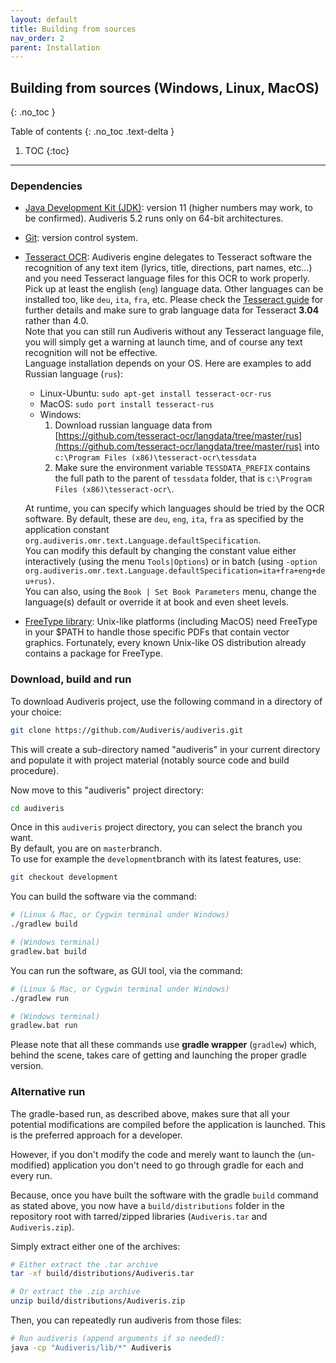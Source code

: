 ```yaml
---
layout: default
title: Building from sources
nav_order: 2
parent: Installation
---
```

## Building from sources (Windows, Linux, MacOS)
{: .no_toc }

Table of contents
{: .no_toc .text-delta }
1. TOC
{:toc}
---

### Dependencies

* [Java Development Kit (JDK)][1]: version 11 (higher numbers may work, to be confirmed).
  Audiveris 5.2 runs only on 64-bit architectures.

* [Git](https://git-scm.com): version control system.

* [Tesseract OCR][2]: Audiveris engine delegates to Tesseract software the recognition of any
text item (lyrics, title, directions, part names, etc...) and you need Tesseract language files
for this OCR to work properly.  
Pick up at least the english (`eng`) language data.
Other languages can be installed too, like `deu`, `ita`, `fra`, etc.
Please check the [Tesseract guide][3] for further details and make sure to grab language data
for Tesseract **3.04** rather than 4.0.  
Note that you can still run Audiveris without any Tesseract language file, you will simply get a
warning at launch time, and of course any text recognition will not be effective.  
Language installation depends on your OS. Here are examples to add Russian language (`rus`):
  - Linux-Ubuntu: `sudo apt-get install tesseract-ocr-rus`
  - MacOS: `sudo port install tesseract-rus`
  - Windows:
    1. Download russian language data from
    [https://github.com/tesseract-ocr/langdata/tree/master/rus](https://github.com/tesseract-ocr/langdata/tree/master/rus)
    into `c:\Program Files (x86)\tesseract-ocr\tessdata`
    2. Make sure the environment variable `TESSDATA_PREFIX` contains the full path to the parent of
    `tessdata` folder, that is `c:\Program Files (x86)\tesseract-ocr\`.  

  At runtime, you can specify which languages should be tried by the OCR software.
  By default, these are `deu`, `eng`, `ita`, `fra` as specified by the application constant
  `org.audiveris.omr.text.Language.defaultSpecification`.  
  You can modify this default by changing the constant value either interactively
  (using the menu `Tools|Options`) or in batch
  (using `-option org.audiveris.omr.text.Language.defaultSpecification=ita+fra+eng+deu+rus)`.  
  You can also, using the `Book | Set Book Parameters` menu, change the language(s) default or
  override it at book and even sheet levels.
* [FreeType library][4]: Unix-like platforms (including MacOS) need FreeType in your $PATH to handle
those specific PDFs that contain vector graphics.
Fortunately, every known Unix-like OS distribution already contains a package for FreeType.

### Download, build and run
To download Audiveris project, use the following command in a directory of your choice:

```sh
git clone https://github.com/Audiveris/audiveris.git
```

This will create a sub-directory named "audiveris" in your current directory and populate it with
project material (notably source code and build procedure).

Now move to this "audiveris" project directory:

```sh
cd audiveris
```

Once in this `audiveris` project directory, you can select the branch you want.   
By default, you are on `master`branch.  
To use for example the `development`branch with its latest features, use:
```sh
git checkout development
```
You can build the software via the command:
```sh
# (Linux & Mac, or Cygwin terminal under Windows)
./gradlew build
```
```sh
# (Windows terminal)
gradlew.bat build
```

You can run the software, as GUI tool, via the command:

```sh
# (Linux & Mac, or Cygwin terminal under Windows)
./gradlew run
```
```sh
# (Windows terminal)
gradlew.bat run
```

Please note that all these commands use **gradle wrapper** (`gradlew`) which, behind the scene,
takes care of getting and launching the proper gradle version.

### Alternative run

The gradle-based run, as described above, makes sure that all your potential modifications are
compiled before the application is launched.
This is the preferred approach for a developer.

However, if you don't modify the code and merely want to launch the (un-modified)
application you don't need to go through gradle for each and every run.

Because, once you have built the software with the gradle `build` command as stated above,
you now have a `build/distributions` folder in the repository root with tarred/zipped libraries
(`Audiveris.tar` and `Audiveris.zip`).

Simply extract either one of the archives:

```sh
# Either extract the .tar archive
tar -xf build/distributions/Audiveris.tar
```

```sh
# Or extract the .zip archive
unzip build/distributions/Audiveris.zip
```

Then, you can repeatedly run audiveris from those files:
```sh
# Run audiveris (append arguments if so needed):
java -cp "Audiveris/lib/*" Audiveris
```

[1]: http://www.oracle.com/technetwork/java/javase/downloads/index.html
[2]: https://github.com/tesseract-ocr/tesseract
[3]: https://github.com/tesseract-ocr/tesseract/wiki
[4]: https://www.freetype.org
